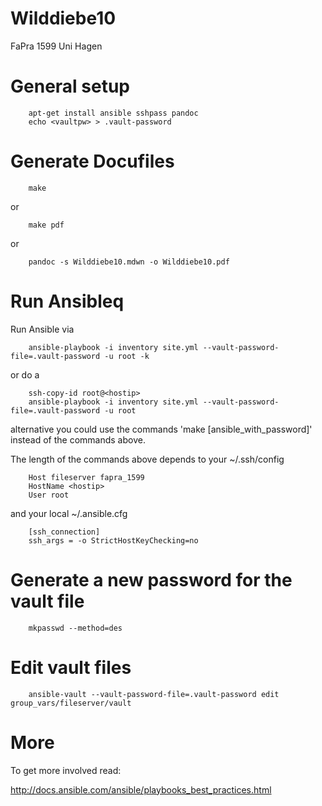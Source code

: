 # Wilddiebe10
FaPra 1599 Uni Hagen

# General setup

        apt-get install ansible sshpass pandoc
        echo <vaultpw> > .vault-password

# Generate Docufiles
        make

or

        make pdf

or

        pandoc -s Wilddiebe10.mdwn -o Wilddiebe10.pdf

# Run Ansibleq
Run Ansible via

        ansible-playbook -i inventory site.yml --vault-password-file=.vault-password -u root -k


or do a

        ssh-copy-id root@<hostip>
        ansible-playbook -i inventory site.yml --vault-password-file=.vault-password -u root

alternative you could use the commands 'make [ansible_with_password]' instead of the commands above.

The length of the commands above depends to your ~/.ssh/config

        Host fileserver fapra_1599
        HostName <hostip>
        User root

and your local ~/.ansible.cfg

        [ssh_connection]
        ssh_args = -o StrictHostKeyChecking=no

# Generate a new password for the vault file

        mkpasswd --method=des

# Edit vault files

        ansible-vault --vault-password-file=.vault-password edit group_vars/fileserver/vault

# More

To get more involved read:

http://docs.ansible.com/ansible/playbooks_best_practices.html
